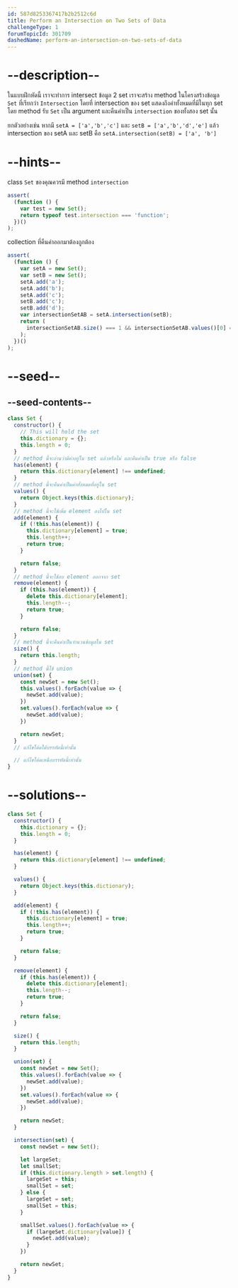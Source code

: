 ```yaml
---
id: 587d8253367417b2b2512c6d
title: Perform an Intersection on Two Sets of Data
challengeType: 1
forumTopicId: 301709
dashedName: perform-an-intersection-on-two-sets-of-data
---
```


# --description--

ในแบบฝึกหัดนี้ เราจะทำการ intersect ข้อมูล 2 set เราจะสร้าง method ในโครงสร้างข้อมูล `Set` ที่เรียกว่า `Intersection` โดยที่ intersection ของ set แสดงถึงค่าทั้งหมดที่มีในทุก set โดย method รับ `Set` เป็น argument และคืนค่าเป็น `intersection` ของทั้งสอง set นั้น

ยกตัวอย่างเช่น หากมี `setA = ['a','b','c']` และ `setB = ['a','b','d','e']` แล้ว intersection ของ setA และ setB คือ `setA.intersection(setB) = ['a', 'b']`

# --hints--

class `Set` ของคุณควรมี method `intersection`

```js
assert(
  (function () {
    var test = new Set();
    return typeof test.intersection === 'function';
  })()
);
```

collection ที่คืนค่าออกมาต้องถูกต้อง

```js
assert(
  (function () {
    var setA = new Set();
    var setB = new Set();
    setA.add('a');
    setA.add('b');
    setA.add('c');
    setB.add('c');
    setB.add('d');
    var intersectionSetAB = setA.intersection(setB);
    return (
      intersectionSetAB.size() === 1 && intersectionSetAB.values()[0] === 'c'
    );
  })()
);
```

# --seed--

## --seed-contents--

```js
class Set {
  constructor() {
    // This will hold the set
    this.dictionary = {};
    this.length = 0;
  }
  // method นี้จะอ่านว่ามีค่าอยู่ใน set แล้วหรือไม่ และคืนค่าเป็น true หรือ false
  has(element) {
    return this.dictionary[element] !== undefined;
  }
  // method นี้จะคืนค่าเป็นค่าทั้งหมดที่อยู่ใน set
  values() {
    return Object.keys(this.dictionary);
  }
  // method นี้จะใช้เพิ่ม element ลงไปใน set
  add(element) {
    if (!this.has(element)) {
      this.dictionary[element] = true;
      this.length++;
      return true;
    }

    return false;
  }
  // method นี้จะใช้ลบ element ออกจาก set
  remove(element) {
    if (this.has(element)) {
      delete this.dictionary[element];
      this.length--;
      return true;
    }

    return false;
  }
  // method นี้จะคืนค่าเป็นจำนวนข้อมูลใน set
  size() {
    return this.length;
  }
  // method นี้ใช้ union 
  union(set) {
    const newSet = new Set();
    this.values().forEach(value => {
      newSet.add(value);
    })
    set.values().forEach(value => {
      newSet.add(value);
    })

    return newSet;
  }
  // แก้ไขโค้ดใต้บรรทัดนี้เท่านั้น

  // แก้ไขโค้ดเหนือบรรทัดนี้เท่านั้น
}
```

# --solutions--

```js
class Set {
  constructor() {
    this.dictionary = {};
    this.length = 0;
  }

  has(element) {
    return this.dictionary[element] !== undefined;
  }

  values() {
    return Object.keys(this.dictionary);
  }

  add(element) {
    if (!this.has(element)) {
      this.dictionary[element] = true;
      this.length++;
      return true;
    }

    return false;
  }

  remove(element) {
    if (this.has(element)) {
      delete this.dictionary[element];
      this.length--;
      return true;
    }

    return false;
  }

  size() {
    return this.length;
  }

  union(set) {
    const newSet = new Set();
    this.values().forEach(value => {
      newSet.add(value);
    })
    set.values().forEach(value => {
      newSet.add(value);
    })

    return newSet;
  }

  intersection(set) {
    const newSet = new Set();

    let largeSet;
    let smallSet;
    if (this.dictionary.length > set.length) {
      largeSet = this;
      smallSet = set;
    } else {
      largeSet = set;
      smallSet = this;
    }

    smallSet.values().forEach(value => {
      if (largeSet.dictionary[value]) {
        newSet.add(value);
      }
    })

    return newSet;
  }
}
```
